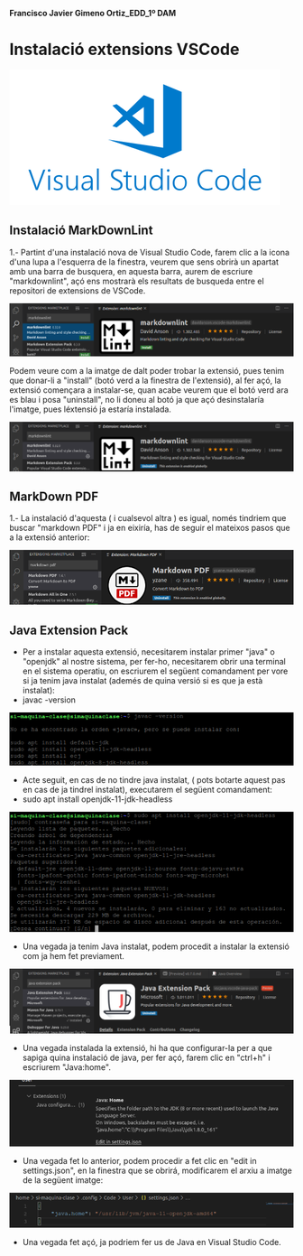 **Francisco Javier Gimeno Ortiz_EDD_1º DAM**

# Instalació extensions VSCode

![Logotip VSCode](img/logo.png)

## Instalació MarkDownLint

1.- Partint d'una instalació nova de Visual Studio Code, farem clic a la icona d'una lupa a l'esquerra de la finestra, veurem que sens obrirà un apartat amb una barra de busquera, en aquesta barra, aurem de escriure "markdownlint", açó ens mostrarà els resultats de busqueda entre el repositori de extensions de VSCode.

![Resultat busqueda](img/1.png)

Podem veure com a la imatge de dalt poder trobar la extensió, pues tenim que donar-li a "install" (botó verd a la finestra de l'extensió), al fer açó, la extensió començara a instalar-se, quan acabe veurem que el botó verd ara es blau i posa "uninstall", no li doneu al botó ja que açó desinstalaría l'imatge, pues léxtensió ja estaría instalada.

![Instalació](img/2.png)

## MarkDown PDF

1.- La instalació d'aquesta ( i cualsevol altra ) es igual, només tindriem que buscar "markdown PDF" i ja en eixiría, has de seguir el mateixos pasos que a la extensió anterior:

![instalació](img/3.png)

## Java Extension Pack

 - Per a instalar aquesta extensió, necesitarem instalar primer "java" o "openjdk" al nostre sistema, per fer-ho, necesitarem obrir una terminal en el sistema operatiu, on escriurem el següent comandament per vore si ja tenim java instalat (ademés de quina versió si es que ja està instalat):
 - javac -version

![javac-version](img/4.png)

 - Acte seguit, en cas de no tindre java instalat, ( pots botarte aquest pas en cas de ja tindrel instalat), executarem el següent comandament:
 - sudo apt install openjdk-11-jdk-headless

![installjdk](img/5.png)
 
 - Una vegada ja tenim Java instalat, podem procedit a instalar la extensió com ja hem fet previament.

![ExtJava](img/6.png)

 - Una vegada instalada la extensió, hi ha que configurar-la per a que sapiga quina instalació de java, per fer açó, farem clic en "ctrl+h" i escriurem "Java:home".

![java:home](img/7.png)

 - Una vegada fet lo anterior, podem procedir a fet clic en "edit in settings.json", en la finestra que se obrirá, modificarem el arxiu a imatge de la següent imatge:

![settings.json](img/8.png)

 - Una vegada fet açó, ja podriem fer us de Java en Visual Studio Code.
